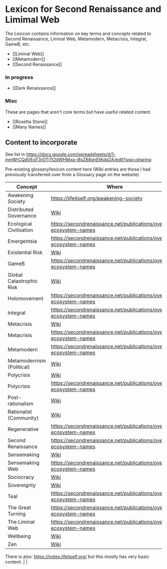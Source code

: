 # Lexicon for Second Renaissance and Limimal Web

The Lexicon contains information on key terms and concepts related to Second Renaissance, Liminal Web, Metamodern, Metacrisis, Integral, GameB, etc.

- [[Liminal Web]]
- [[Metamodern]]
- [[Second Renaissance]]

### In progress

- [[Dark Renaissance]]

### Misc

These are pages that aren't core terms but have useful related content.

- [[Rosetta Stone]]
- [[Many Names]]
## Content to incorporate

See list in https://docs.google.com/spreadsheets/d/1-jnmWrCQdVEqT3rDTiTt2dWHMxa-j8sZ88gnEtKdqZA/edit?usp=sharing

Pre-existing glossary/lexicon content here (Wiki entries are those I had previously transferred over from a Glossary page on the website)

| Concept                   | Where                                                               |
| ------------------------- | ------------------------------------------------------------------- |
| Awakening Society         | https://lifeitself.org/awakening-society                            |
| Distributed Governance    | [Wiki](https://wiki.secondrenaissance.net/wiki/Concept_list)        |
| Ecological Civilisation   | https://secondrenaissance.net/publications/overview-ecosystem-names |
| Emergentsia               | https://secondrenaissance.net/publications/overview-ecosystem-names |
| Existential Risk          | [Wiki](https://wiki.secondrenaissance.net/wiki/Concept_list)        |
| GameB                     | https://secondrenaissance.net/publications/overview-ecosystem-names |
| Global Catastrophic Risk  | [Wiki](https://wiki.secondrenaissance.net/wiki/Concept_list)        |
| Holomovement              | https://secondrenaissance.net/publications/overview-ecosystem-names |
| Integral                  | https://secondrenaissance.net/publications/overview-ecosystem-names |
| Metacrisis                | [Wiki](https://wiki.secondrenaissance.net/wiki/Concept_list)        |
| Metacrisis                | https://secondrenaissance.net/publications/overview-ecosystem-names |
| Metamodern                | https://secondrenaissance.net/publications/overview-ecosystem-names |
| Metamodernism (Political) | [Wiki](https://wiki.secondrenaissance.net/wiki/Concept_list)        |
| Polycrisis                | [Wiki](https://wiki.secondrenaissance.net/wiki/Concept_list)        |
| Polycrisis                | https://secondrenaissance.net/publications/overview-ecosystem-names |
| Post-rationalism          | [Wiki](https://wiki.secondrenaissance.net/wiki/Concept_list)        |
| Rationalist (Community)   | [Wiki](https://wiki.secondrenaissance.net/wiki/Concept_list)        |
| Regenerative              | https://secondrenaissance.net/publications/overview-ecosystem-names |
| Second Renaissance        | https://secondrenaissance.net/publications/overview-ecosystem-names |
| Sensemaking               | [Wiki](https://wiki.secondrenaissance.net/wiki/Concept_list)        |
| Sensemaking Web           | https://secondrenaissance.net/publications/overview-ecosystem-names |
| Sociocracy                | [Wiki](https://wiki.secondrenaissance.net/wiki/Concept_list)        |
| Sovereignty               | [Wiki](https://wiki.secondrenaissance.net/wiki/Concept_list)        |
| Teal                      | https://secondrenaissance.net/publications/overview-ecosystem-names |
| The Great Turning         | https://secondrenaissance.net/publications/overview-ecosystem-names |
| The Liminal Web           | https://secondrenaissance.net/publications/overview-ecosystem-names |
| Wellbeing                 | [Wiki](https://wiki.secondrenaissance.net/wiki/Concept_list)        |
| Zen                       | [Wiki](https://wiki.secondrenaissance.net/wiki/Concept_list)        |

There is also: https://notes.lifeitself.org/ but this mostly has very basic content. | |